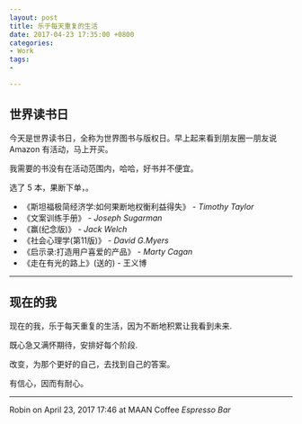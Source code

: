 ```yaml
---
layout: post
title: 乐于每天重复的生活
date: 2017-04-23 17:35:00 +0800
categories:
- Work
tags:
- 

---
```


## 世界读书日

今天是世界读书日，全称为世界图书与版权日。早上起来看到朋友圈一朋友说 Amazon 有活动，马上开买。

我需要的书没有在活动范围内，哈哈，好书并不便宜。

选了 5 本，果断下单，。

- 《斯坦福极简经济学:如何果断地权衡利益得失》 - *Timothy Taylor*
- 《文案训练手册》 - *Joseph Sugarman*
- 《赢(纪念版)》 - *Jack Welch*
- 《社会心理学(第11版)》 - *David G.Myers*
- 《启示录:打造用户喜爱的产品》 - *Marty Cagan*
- 《走在有光的路上》(送的) - 王义博

----

## 现在的我

现在的我，乐于每天重复的生活，因为不断地积累让我看到未来.

既心急又满怀期待，安排好每个阶段.

改变，为那个更好的自己，去找到自己的答案。

有信心，因而有耐心。

----

Robin on April 23, 2017 17:46 at MAAN Coffee *Espresso Bar*



